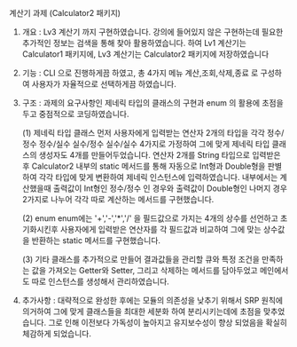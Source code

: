 계산기 과제 (Calculator2 패키지)
1. 개요 : Lv3 계산기 까지 구현하였습니다. 강의에 들어있지 않은 구현하는데 필요한 추가적인 정보는 검색을 통해 찾아 활용하였습니다. 하여 Lv1 계산기는 Calculator1 패키지에, Lv3 계산기는 Calculator2 패키지에 저장하였습니다
   
3. 기능 : CLI 으로 진행하게끔 하였고, 총 4가지 메뉴 계산,조회,삭제,종료 로 구성하여 사용자가 자율적으로 선택하게끔 하였습니다.
   
4. 구조 : 과제의 요구사항인 제네릭 타입의 클래스의 구현과 enum 의 활용에 초점을 두고 중점적으로 코딩하였습니다.
   
   (1) 제네릭 타입 클래스
   먼저 사용자에게 입력받는 연산자 2개의 타입을 각각 정수/정수 정수/실수 실수/정수 실수/실수 4가지로 가정하여 그에 맞게 제네릭 타입 클래스의 생성자도 4개를 만들어두었습니다.
   연산자 2개를 String 타입으로 입력받은 후 Calculator2 내부의 static 메서드를 통해 자동으로 Int형과 Double형을 판별하여 각각 타입에 맞게 변환하여 제네릭 인스턴스에 입력하였습니다.
   내부에서는 계산했을때 출력값이 Int형인 정수/정수 인 경우와 출력값이 Double형인 나머지 경우 2가지로 나누어 각각 따로 계산하는 메서드를 구현했습니다.

   (2) enum
   enum에는 '+','-','*','/' 을 필드값으로 가지는 4개의 상수를 선언하고 초기화시킨후 사용자에게 입력받은 연산자를 각 필드값과 비교하여 그에 맞는 상수값을 반환하는 static 메서드를 구현했습니다.

   (3) 기타
   클래스를 추가적으로 만들어 결과값들을 관리할 큐와 특정 조건을 만족하는 값을 가져오는 Getter와 Setter, 그리고 삭제하는 메서드를 담아두었고 메인에서도 따로 인스턴스를 생성해서 관리하였습니다.
   
5. 추가사항 : 대략적으로 완성한 후에는 모듈의 의존성을 낮추기 위해서 SRP 원칙에 의거하여 그에 맞게 클래스들을 최대한 세분화 하여 분리시키는데에 초점을 맞추었습니다. 그로 인해 이전보다
   가독성이 높아지고 유지보수성이 향상 되었음을 확실히 체감하게 되었습니다.
